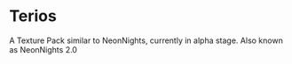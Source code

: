 # Terios
A Texture Pack similar to NeonNights, currently in alpha stage.
Also known as NeonNights 2.0
